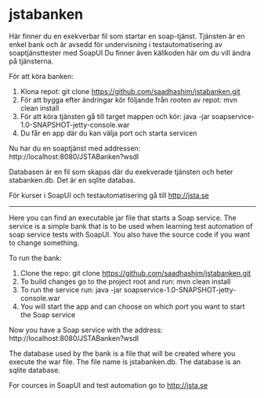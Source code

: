 # jstabanken
Här finner du en exekverbar fil som startar en soap-tjänst.
Tjänsten är en enkel bank och är avsedd för undervisning i testautomatisering av soaptjänsttester med SoapUI
Du finner även källkoden här om du vill ändra på tjänsterna.

För att köra banken:
1. Klona repot: git clone https://github.com/saadhashim/jstabanken.git
2. För att bygga efter ändringar kör följande från rooten av repot: mvn clean install
3. För att köra tjänsten gå till target mappen och kör: java -jar soapservice-1.0-SNAPSHOT-jetty-console.war 
4. Du får en app där du kan välja port och starta servicen 

Nu har du en soaptjänst med addressen:
http://localhost:8080/JSTABanken?wsdl

Databasen är en fil som skapas där du exekverade tjänsten och heter stabanken.db. Det är en sqlite databas.

För kurser i SoapUI och testautomatisering gå till http://jsta.se

------------------------------------------------------------------------------------------
Here you can find an executable jar file that starts a Soap service.
The service is a simple bank that is to be used when learning test automation of soap service tests with SoapUI.
You also have the source code if you want to change something.

To run the bank:
1. Clone the repo: git clone https://github.com/saadhashim/jstabanken.git
2. To build changes go to the project root and run: mvn clean install
3. To run the service run: java -jar soapservice-1.0-SNAPSHOT-jetty-console.war 
4. You will start the app and can choose on which port you want to start the Soap service 

Now you have a Soap service with the address:
http://localhost:8080/JSTABanken?wsdl

The database used by the bank is a file that will be created where you execute the war file. The file name is jstabanken.db. The database is an sqlite database. 

For cources in SoapUI and test automation go to http://jsta.se

